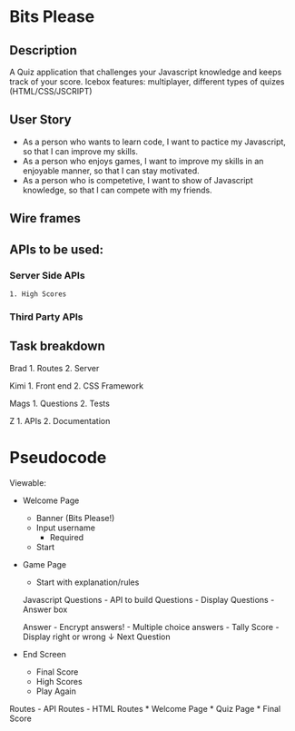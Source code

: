 # Bits Please

## Description
A Quiz application that challenges your Javascript knowledge and keeps track of your score.
Icebox features: multiplayer, different types of quizes (HTML/CSS/JSCRIPT)

## User Story
* As a person who wants to learn code, I want to pactice my Javascript, so that I can improve my skills.  
* As a person who enjoys games, I want to improve my skills in an enjoyable manner, so that I can stay motivated.
* As a person who is competetive, I want to show of Javascript knowledge, so that I can compete with my friends. 

## Wire frames

## APIs to be used:
### Server Side APIs
    1. High Scores

### Third Party APIs

## Task breakdown

Brad
    1. Routes
    2. Server

Kimi
    1. Front end
    2. CSS Framework

Mags
    1. Questions
    2. Tests

Z
    1. APIs
    2. Documentation

# Pseudocode

Viewable:

* Welcome Page
    - Banner (Bits Please!)
    - Input username
        * Required
    - Start

* Game Page
    - Start with explanation/rules

    Javascript Questions
        - API to build Questions
        - Display Questions
        - Answer box
    
    Answer 
        - Encrypt answers!
        - Multiple choice answers
        - Tally Score
        - Display right or wrong
        ↓
        Next Question

* End Screen
    - Final Score
    - High Scores
    - Play Again


Routes
    - API Routes
    - HTML Routes
        * Welcome Page
        * Quiz Page
        * Final Score